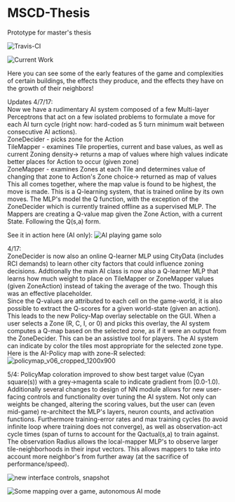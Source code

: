 # MSCD-Thesis
Prototype for master's thesis

![Travis-CI](https://travis-ci.org/MikeJeffers/MSCD-Thesis.svg?branch=master)


![Current Work](https://cloud.githubusercontent.com/assets/2634337/23097028/a03b9e64-f5f7-11e6-8dbc-cb1df8adb815.gif)

Here you can see some of the early features of the game and complexities of certain buildings, the effects they produce, and the effects they have on the growth of their neighbors!

Updates 4/7/17:  
Now we have a rudimentary AI system composed of a few Multi-layer Perceptrons that act on a few isolated problems to formulate a move for each AI turn cycle (right now: hard-coded as 5 turn minimum wait between consecutive AI actions).  
ZoneDecider - picks zone for the Action  
TileMapper - examines Tile properties, current and base values, as well as current Zoning density-> returns a map of values where high values indicate better places for Action to occur (given zone)  
ZoneMapper - examines Zones at each Tile and determines value of changing that zone to Action's Zone choice-> returned as map of values  
This all comes together, where the map value is found to be highest, the move is made.
This is a Q-learning system, that is trained online by its own moves.  The MLP's model the Q function, with the exception of the ZoneDecider which is currently trained offline as a supervised MLP.
The Mappers are creating a Q-value map given the Zone Action, with a current State.  Following the Q(s,a) form.  

See it in action here (AI only):
![AI playing game solo](https://cloud.githubusercontent.com/assets/2634337/24819773/0a195a06-1bb4-11e7-99de-ac70f52b815a.gif)

4/17:  
ZoneDecider is now also an online Q-learner MLP using CityData (includes RCI demands) to learn other city factors that could influence zoning decisions.
Addtionally the main AI class is now also a Q-learner MLP that learns how much weight to place on TileMapper or ZoneMapper values (given ZoneAction) instead of taking the average of the two.  Though this was an effective placeholder.  
Since the Q-values are attributed to each cell on the game-world, it is also possible to extract the Q-scores for a given world-state (given an action).  This leads to the new Policy-Map overlay selectable on the GUI.  When a user selects a Zone (R, C, I, or 0) and picks this overlay, the AI system computes a Q-map based on the selected zone, as if it were an output from the ZoneDecider.  This can be an assistive tool for players.  The AI system can indicate by color the tiles most appropriate for the selected zone type.  
Here is the AI-Policy map with zone-R selected:
![policymap_v06_cropped_1200x900](https://cloud.githubusercontent.com/assets/2634337/25106448/7db97b40-2397-11e7-8cae-9b982abaa994.gif)


5/4:
PolicyMap coloration improved to show best target value (Cyan square(s)) with a grey->magenta scale to indicate gradient from [0.0-1.0).  Additionally several changes to design of NN module allows for new user-facing controls and functionality over tuning the AI system.  Not only can weights be changed, altering the scoring values, but the user can (even mid-game) re-architect the MLP's layers, neuron counts, and activation functions.  Furthermore training-error rates and max training cycles (to avoid infinite loop where training does not converge), as well as observation-act cycle times (span of turns to account for the Qactual(s,a) to train against.  The observation Radius allows the local-mapper MLP's to observe larger tile-neighborhoods in their input vectors.  This allows mappers to take into account more neighbor's from further away (at the sacrifice of performance/speed).  

![new interface controls, snapshot](https://cloud.githubusercontent.com/assets/2634337/25732884/2e9779c0-3122-11e7-9383-2fea75533ed0.png)

![Some mapping over a game, autonomous AI mode](https://cloud.githubusercontent.com/assets/2634337/25732762/ff232fbe-3120-11e7-8f9b-e1bb18d9f9b5.gif)
